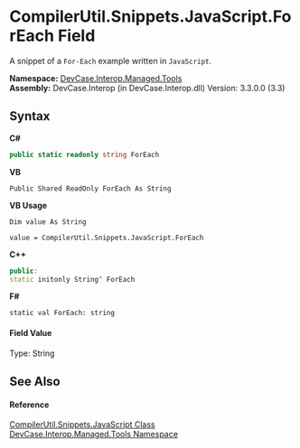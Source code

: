 # CompilerUtil.Snippets.JavaScript.ForEach Field
 

A snippet of a `For-Each` example written in `JavaScript`.

**Namespace:**&nbsp;<a href="N_DevCase_Interop_Managed_Tools">DevCase.Interop.Managed.Tools</a><br />**Assembly:**&nbsp;DevCase.Interop (in DevCase.Interop.dll) Version: 3.3.0.0 (3.3)

## Syntax

**C#**<br />
``` C#
public static readonly string ForEach
```

**VB**<br />
``` VB
Public Shared ReadOnly ForEach As String
```

**VB Usage**<br />
``` VB Usage
Dim value As String

value = CompilerUtil.Snippets.JavaScript.ForEach

```

**C++**<br />
``` C++
public:
static initonly String^ ForEach
```

**F#**<br />
``` F#
static val ForEach: string
```


#### Field Value
Type: String

## See Also


#### Reference
<a href="T_DevCase_Interop_Managed_Tools_CompilerUtil_Snippets_JavaScript">CompilerUtil.Snippets.JavaScript Class</a><br /><a href="N_DevCase_Interop_Managed_Tools">DevCase.Interop.Managed.Tools Namespace</a><br />